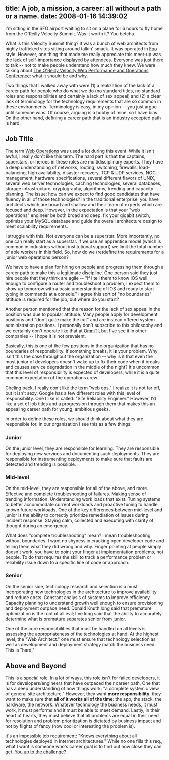title: A job, a mission, a career: all without a path or a name.
date: 2008-01-16 14:39:02
---

<p> I'm sitting in the SFO airport waiting to sit on a plane for 6 hours to fly home from the O'Reilly Velocity Summit.  Was it worth it?  You betcha. </p>  <p> What is this Velocity Summit thing?  It was a bunch of web architects from highly trafficked sites sitting around talkin' smack.  It was operated in <a href="http://en.wikipedia.org/wiki/Foo_Camp">Foo</a> style.  However, one thing that made me really appreciate this meet-up was the lack of self-importance displayed by attendees.  Everyone was just there to talk -- not to make people understand how much they knew.  We were talking about <a href="http://en.oreilly.com/velocity2008/public/content/home">The O'Reilly Velocity Web Performance and Operations Conference</a>: what it should be and why. </p>  <p> Two things that I walked away with were (1) a realization of the lack of a career path for people who do what we do (no standard titles, no standard roles and responsibilities and certainly a lack of sex appeal) and (2) a clear lack of terminology for the technology requirements that are so common in these environments.  Terminology is easy, in my opinion -- you just argue until someone wins.  Of course, arguing is a hobby of mine, so I have bias.  On the other hand, defining a career path that is an industry accepted path is hard. </p>  <h2>Job Title</h2> <p> The term <a href="http://en.wikipedia.org/wiki/Web_operations">Web Operations</a> was used a lot during this event.  While it isn't awful, I really don't like this term.  The hard part is that the captains, superstars, or heroes in these roles are multidisciplinary experts.  They have a deep understanding of networks, routing, switching, firewalls, load-balancing, high availability, disaster recovery, TCP & UDP services, NOC management, hardware specifications, several different flavors of UNIX, several web server technologies, caching technologies, several databases, storage infrastructure, cryptography, algorithms, trending and capacity planning.  The issue: how can we expect to find good candidates that have fluency in all of those technologies?  In the traditional enterprise, you have architects which are broad and shallow and their team of experts which are focused and deep.  However, in the expectation is that your "web operations" engineer be both broad and deep: fix your gigabit switch, optimize your MySQL database and guide the overall architecture design to meet scalability requirements. </p>  <p> I struggle with this.  Not everyone can be a superstar.  More importantly, no one can really start as a superstar.  If we use an apprentice model (which is common in industries without institutional support) we limit the total number of able workers in this field.  So, how do we (re)define the requirements for a junior web operations person? </p>  <p> We have to have a plan for hiring on people and progressing them through a career path to make this a legitimate discipline.  One person said they just hire people that they think are agile -- "If I tell them to know IOS well enough to configure a router and troubleshoot a problem, I expect them to show up tomorrow with a basic understanding of IOS and ready to start typing in commands at a console."  I agree this sort of "no boundaries" attitude is required for the job, but where do you start? </p>  <p> Another person mentioned that the reason for the lack of sex appeal in the position was due to popular attitude.  Many people apply for development positions and "don't quite make the cut" and are instead offered system administration positions.   I personally don't subscribe to this philosophy and we certainly don't operate like that at <a href="http://omniti.com/">OmniTI</a>, but I've see it in other companies -- I hope it is not prevalent. </p>  <p> Basically, this is one of the few positions in the organization that has no boundaries of responsibility.  If something breaks, it <b>is</b> your problem.  Why isn't this the case throughout the organization -- why is it that even the most junior of developers  doesn't wake up to fix their code when it breaks and causes service degradation in the middle of the night?  It's uncommon that this level of responsibility is expected of developers, while it is a quite common expectation of the operations crew. </p>  <p> Circling back, I really don't like the term "web ops."  I realize it is not far off, but it isn't sexy.  Google has a few different roles with this level of responsibility.  One I like is called: "Site Reliability Engineer."  However, I'd like a set of job titles and a progression through them that makes this an appealing career path for young, ambitious geeks. </p>  <p> In order to define these roles, we should think about what they are responsible for.  In our organization I see this as a few things: </p>  <h3>Junior</h3> <p> On the junior level, they are responsible for learning.  They are responsible for deploying new services and documenting such deployments.  They are responsible for instrumenting deployments to make sure that faults are detected and trending is possible. </p>  <h3>Mid-level</h3> <p> On the mid-level, they are responsible for all of the above, and more.  Effective and complete troubleshooting of failures.  Making sense of trending information.  Understanding work loads that exist.  Tuning systems to better accommodate current workloads and proactive tuning to handle known future workloads.  One of the key differences between mid-level and junior is the ability to correctly prioritize remediation of issues during incident response.  Staying calm, collected and executing with clarity of thought during an emergency. </p>  <p> What does "complete troubleshooting" mean?  I mean troubleshooting without boundaries.  I want no shyness in cracking open developer code and telling them what they did wrong and why. Finger pointing at people simply doesn't work, you have to point your finger at implementation problems, not people.  To do that requires the skill to track a performance problem or reliability issue down to a specific line of code or approach. </p>  <h3>Senior</h3> <p> On the senior side, technology research and selection is a must.  Incorporating new technologies in the architecture to improve availability and reduce costs.  Constant analysis of systems to improve efficiency.  Capacity planning to understand growth well enough to ensure provisioning and deployment outpace need.  Donald Knuth long said that premature optimization is the root of all evil; I've long said that the ability to accurately determine what is premature separates senior from junior. </p>  <p> One of the core responsibilities that must be handled on all levels is assessing the appropriateness of the technologies at hand.  At the highest level, the "Web Architect." one must ensure that technology selection as well as development and deployment strategy match the business need.  This is "hard." </p>  <h2>Above and Beyond</h2> <p> This is a special role.  In a lot of ways, this role isn't for failed developers, it is for developers/engineers that have outpaced their career path.  One that has a deep understanding of how things work: "a complete systemic view of general site architecture."  However, they want <b>more responsibility</b>, they want to make sure that <b>all of it works all of the time</b>: the app, the stack, the hardware, the network.  Whatever technology the business needs, it must work, it must performs and it must be able to meet demand.  Lastly, in their heart of hearts, they must believe that all problems are equal in their need for resolution and problem prioritization is dictated by business impact and not by flights of fancy (how cool or interesting the problem is). </p>  <p> It's an impossible job requirement: "Knows everything about all technologies deployed in Internet architectures."   While no one fills this req., what I want is someone who's career goal is to find out how close they can get.  <a href="http://omniti.com/careers#sre">You up to the challenge?</a> </p>
